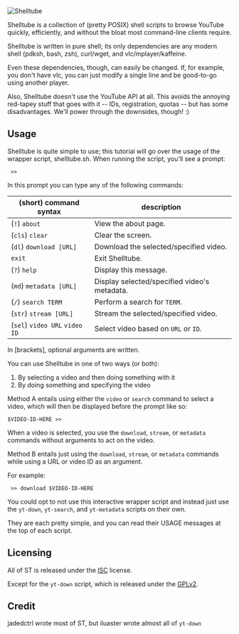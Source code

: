 ![Shelltube](https://cloud.githubusercontent.com/assets/7250745/21452795/52fcd6ea-c901-11e6-871b-bd646f2d7c49.png)

Shelltube is a collection of (pretty POSIX) shell scripts to
browse YouTube quickly, efficiently, and without the bloat
most command-line clients require.

Shelltube is written in pure shell; its only dependencies
are any modern shell (pdksh, bash, zsh), curl/wget, and
vlc/mplayer/kaffeine.

Even these dependencies, though, can easily be changed. If,
for example, you don't have vlc, you can just modify a
single line and be good-to-go using another player.

Also, Shelltube doesn't use the YouTube API at all. This
avoids the annoying red-tapey stuff that goes with it -- IDs,
registration, quotas -- but has some disadvantages. We'll
power through the downsides, though! :)


Usage
-------
Shelltube is quite simple to use; this tutorial will go over
the usage of the wrapper script, shelltube.sh.
When running the script, you'll see a prompt:

```
 >>
```

In this prompt you can type any of the following commands:

| (short) command syntax | description |
| --- | --- |
| (`!`) `about` | View the about page. |
| (`cls`) `clear` | Clear the screen. |
| (`dl`) `download [URL] ` | Download the selected/specified video. |
| `exit` | Exit Shelltube. |
| (`?`) `help` | Display this message. |
| (`md`) `metadata [URL]` | Display selected/specified video's metadata. |
| (`/`) `search TERM` | Perform a search for `TERM`. |
| (`str`) `stream [URL]` | Stream the selected/specified video. |
| (`sel`) `video URL` `video ID` | Select video based on `URL` or `ID`. |

In [brackets], optional arguments are written.

You can use Shelltube in one of two ways (or both):

1. By selecting a video and then doing something with it
2. By doing something and specifying the video

Method A entails using either the `video` or `search`
command to select a video, which will then be displayed
before the prompt like so:

```
$VIDEO-ID-HERE >>
```

When a video is selected, you use the `download`, `stream`,
or `metadata` commands without arguments to act on the
video.

Method B entails just using the `download`, `stream`, or
`metadata` commands while using a URL or video ID as an
argument.

For example:

```
 >> download $VIDEO-ID-HERE
```

You could opt to not use this interactive wrapper script and
instead just use the `yt-down`, `yt-search`, and
`yt-metadata` scripts on their own.

They are each pretty simple, and you can read their USAGE
messages at the top of each script.


Licensing
-----------
All of ST is released under the
[ISC](https://opensource.org/licenses/ISC) license.

Except for the `yt-down` script, which is released under the
[GPLv2](https://www.gnu.org/licenses/gpl-2.0.html).


Credit
--------
jadedctrl wrote most of ST, but iluaster wrote almost all of
`yt-down`
